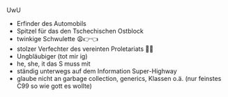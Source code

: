 <!--- 👋 Hi, I’m @Max437575
- 👀 I’m interested in
- 🌱 I’m currently learning 

<!---
Max437575/Max437575 is a ✨ special ✨ repository because its `README.md` (this file) appears on your GitHub profile.
You can click the Preview link to take a look at your changes.
--->

UwU
- Erfinder des Automobils
- Spitzel für das den Tschechischen Ostblock
- twinkige Schwulette 😩👉👈
- stolzer Verfechter des vereinten Proletariats 🚩🚩
- Ungbläubiger (tot mir ig)
- he, she, it das S muss mit
- ständig unterwegs auf dem Information Super-Highway
- glaube nicht an garbage collection, generics, Klassen o.ä. (nur feinstes C99 so wie gott es wollte)
